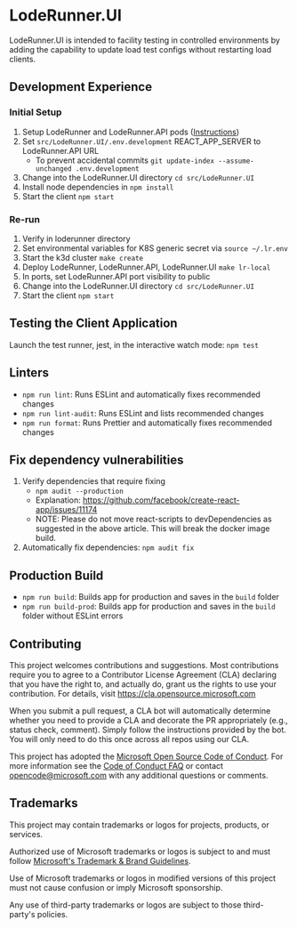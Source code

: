 # LodeRunner.UI

LodeRunner.UI is intended to facility testing in controlled environments by adding the capability to update load test configs without restarting load clients.

## Development Experience

### Initial Setup

1. Setup LodeRunner and LodeRunner.API pods ([Instructions](../../README.md#running-the-system-via-codespaces))
2. Set `src/LodeRunner.UI/.env.development` REACT_APP_SERVER to LodeRunner.API URL
   - To prevent accidental commits `git update-index --assume-unchanged .env.development`
3. Change into the LodeRunner.UI directory `cd src/LodeRunner.UI`
4. Install node dependencies in `npm install`
5. Start the client `npm start`

### Re-run

1. Verify in loderunner directory
2. Set environmental variables for K8S generic secret via `source ~/.lr.env`
3. Start the k3d cluster `make create`
4. Deploy LodeRunner, LodeRunner.API, LodeRunner.UI `make lr-local`
5. In ports, set LodeRunner.API port visibility to public
6. Change into the LodeRunner.UI directory `cd src/LodeRunner.UI`
7. Start the client `npm start`

## Testing the Client Application

Launch the test runner, jest, in the interactive watch mode: `npm test`

## Linters

- `npm run lint`: Runs ESLint and automatically fixes recommended changes
- `npm run lint-audit`: Runs ESLint and lists recommended changes
- `npm run format`: Runs Prettier and automatically fixes recommended changes

## Fix dependency vulnerabilities

1. Verify dependencies that require fixing
   - `npm audit --production`
   - Explanation: <https://github.com/facebook/create-react-app/issues/11174>
   - NOTE: Please do not move react-scripts to devDependencies as suggested in the above article. This will break the docker image build.
2. Automatically fix dependencies: `npm audit fix`

## Production Build

- `npm run build`: Builds app for production and saves in the `build` folder
- `npm run build-prod`: Builds app for production and saves in the `build` folder without ESLint errors

## Contributing

This project welcomes contributions and suggestions. Most contributions require you to agree to a Contributor License Agreement (CLA) declaring that you have the right to, and actually do, grant us the rights to use your contribution. For details, visit <https://cla.opensource.microsoft.com>

When you submit a pull request, a CLA bot will automatically determine whether you need to provide a CLA and decorate the PR appropriately (e.g., status check, comment). Simply follow the instructions provided by the bot. You will only need to do this once across all repos using our CLA.

This project has adopted the [Microsoft Open Source Code of Conduct](https://opensource.microsoft.com/codeofconduct/). For more information see the [Code of Conduct FAQ](https://opensource.microsoft.com/codeofconduct/faq/) or contact [opencode@microsoft.com](mailto:opencode@microsoft.com) with any additional questions or comments.

## Trademarks

This project may contain trademarks or logos for projects, products, or services.

Authorized use of Microsoft trademarks or logos is subject to and must follow [Microsoft's Trademark & Brand Guidelines](https://www.microsoft.com/en-us/legal/intellectualproperty/trademarks/usage/general).

Use of Microsoft trademarks or logos in modified versions of this project must not cause confusion or imply Microsoft sponsorship.

Any use of third-party trademarks or logos are subject to those third-party's policies.
